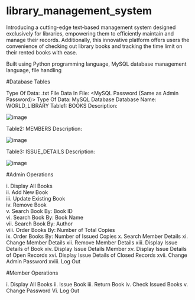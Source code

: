 # library_management_system
Introducing a cutting-edge text-based management system designed exclusively for libraries, empowering them to efficiently maintain and manage their records. Additionally, this innovative platform offers users the convenience of checking out library books and tracking the time limit on their rented books with ease.

Built using Python programming language, MySQL database management language, file handling

#Database Tables 

Type Of Data: .txt File
Data In File: <MySQL Password (Same as Admin Password)>
Type Of Data: MySQL Database
Database Name: WORLD_LIBRARY
Table1: BOOKS           Description:

![image](https://github.com/eshan-sud/library_management_system/assets/113531303/7d685cf0-568e-46ac-a0f6-91a4b648aa5f)


Table2: MEMBERS        Description:

![image](https://github.com/eshan-sud/library_management_system/assets/113531303/f258a9ac-6fb1-441a-9328-67e9b561595a)


Table3: ISSUE_DETAILS  Description:
 
![image](https://github.com/eshan-sud/library_management_system/assets/113531303/a8a0a350-fd97-4c91-921f-1e7b58a53f60)


#Admin Operations

i. Display All Books          
ii. Add New Book               
iii. Update Existing Book       
iv. Remove Book                
v. Search Book By: Book ID                 
vi. Search Book By: Book Name               
vii. Search Book By: Author                  
viii. Order Books By: Number of Total Copies        
ix. Order Books By: Number of Issued Copies 
x. Search Member Details
xi. Change Member Details
xii. Remove Member Details
xiii. Display Issue Details of Book
xiv. Display Issue Details Member
xv. Display Issue Details of Open Records
xvi. Display Issue Details of Closed Records
xvii. Change Admin Password 
xviii. Log Out

#Member Operations

i. Display All Books
ii. Issue Book
iii. Return Book
iv. Check Issued Books
v. Change Password
Vi. Log Out
